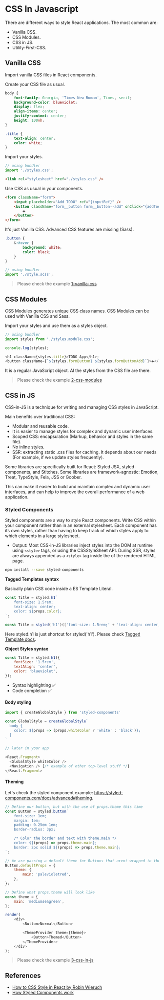 # CSS In Javascript

There are different ways to style React applications. The most common are:

- Vanilla CSS.
- CSS Modules.
- CSS in JS.
- Utility-First-CSS.

## Vanilla CSS

Import vanilla CSS files in React components.

Create your CSS file as usual.

```css
body {
	font-family: Georgia, 'Times New Roman', Times, serif;
	background-color: blueviolet;
	display: flex;
	align-items: center;
	justify-content: center;
	height: 100vh;
}

.title {
	text-align: center;
	color: white;
}
```

Import your styles.

```js
// using bundler
import './styles.css';
```

```html
<link rel="stylesheet" href="./styles.css" />
```

Use CSS as usual in your components.

```html
<form className="form">
	<input placeholder="Add TODO" ref="{inputRef}" />
	<button className="form__button form__button--add" onClick="{addTodo}">
		➕
	</button>
</form>
```

It's just Vanilla CSS. Advanced CSS features are missing (Sass).

```scss
.button {
	&:hover {
		background: white;
		color: black;
	}
}
```

```js
// using bundler
import './style.scss';
```

> Please check the example [1-vanilla-css](./1-vanilla-css)

## CSS Modules

CSS Modules generates unique CSS class names.
CSS Modules can be used with Vanilla CSS and Sass.

Import your styles and use them as a styles object.

```js
// using bundler
import styles from './styles.module.css';

console.log(styles);

<h1 className={styles.title}>TODO App</h1>;
<button className={`${styles.formButton} ${styles.formButtonAdd}`}>➕</button>;
```

It is a regular JavaScript object. Al the styles from the CSS file are there.

> Please check the example [2-css-modules](./2-css-modules)

## CSS in JS

CSS-in-JS is a technique for writing and managing CSS styles in JavaScript.

Main benefits over traditional CSS:

- Modular and reusable code.
- It is easier to manage styles for complex and dynamic user interfaces.
- Scoped CSS: encapsulation (Markup, behavior and styles in the same file).
- No inline styles.
- SSR: extracting static .css files for caching. It depends about our needs (For example, if we update styles frequently).

Some libraries are specifically built for React: Styled JSX, styled-components, and Stitches.
Some libraries are framework-agnostic: Emotion, Treat, TypeStyle, Fela, JSS or Goober.

This can make it easier to build and maintain complex and dynamic user interfaces, and can help to improve the overall performance of a web application.

### Styled Components

Styled components are a way to style React components.
Write CSS within your component rather than in an external stylesheet.
Each component has its own styles, rather than having to keep track of which styles apply to which elements in a large stylesheet.

- Output: Most CSS-in-JS libraries inject styles into the DOM at runtime using `<style>` tags, or using the CSSStyleSheet API.
  During SSR, styles are always appended as a `<style>` tag inside the <head> of the rendered HTML page.

```bash
npm install --save styled-components
```

**Tagged Templates syntax**

Basically plain CSS code inside a ES Template Literal.

```js
const Title = styled.h1`
	font-size: 1.5rem;
	text-align: center;
	color: ${props.color};
`;
```

```js
const Title = styled('h1')(['font-size: 1.5rem;' + 'text-align: center;']);
```

Here styled.h1 is just shortcut for styled('h1').
Please check [Tagged Template docs](https://developer.mozilla.org/en-US/docs/Web/JavaScript/Reference/Template_literals#tagged_templates).

**Object Styles syntax**

```js
const Title = styled.h1({
	fontSize: '1.5rem',
	textAlign: 'center',
	color: 'blueviolet',
});
```

- Syntax highlighting ✅
- Code completion ✅

#### Body styling

```js
import { createGlobalStyle } from 'styled-components'

const GlobalStyle = createGlobalStyle`
  body {
    color: ${props => (props.whiteColor ? 'white' : 'black')};
  }
`

// later in your app

<React.Fragment>
  <GlobalStyle whiteColor />
  <Navigation /> {/* example of other top-level stuff */}
</React.Fragment>
```

#### Theming

Let's check the styled component example: https://styled-components.com/docs/advanced#theming.

```js
// Define our button, but with the use of props.theme this time
const Button = styled.button`
	font-size: 1em;
	margin: 1em;
	padding: 0.25em 1em;
	border-radius: 3px;

	/* Color the border and text with theme.main */
	color: ${(props) => props.theme.main};
	border: 2px solid ${(props) => props.theme.main};
`;

// We are passing a default theme for Buttons that arent wrapped in the ThemeProvider
Button.defaultProps = {
	theme: {
		main: 'palevioletred',
	},
};

// Define what props.theme will look like
const theme = {
	main: 'mediumseagreen',
};

render(
	<div>
		<Button>Normal</Button>

		<ThemeProvider theme={theme}>
			<Button>Themed</Button>
		</ThemeProvider>
	</div>
);
```

> Please check the example [3-css-in-js](./3-css-in-js)

## References

- [How to CSS Style in React by Robin Wieruch](https://www.robinwieruch.de/react-css-styling/)
- [How Styled Components work](https://medium.com/styled-components/how-styled-components-works-618a69970421)
